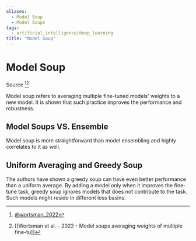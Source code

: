 ```yaml
---
aliases:
  - Model Soup
  - Model Soups
tags:
  - artificial_intelligence/deep_learning
title: "Model Soup"
---
```


# Model Soup

Source [^1][^2]

Model soup refers to averaging multiple fine-tuned models' weights to a new model. It is shown that such practice improves the performance and robustness.

## Model Soups VS. Ensemble

Model soup is more straightforward than model ensembling and highly correlates to it as well.

## Uniform Averaging and Greedy Soup

The authors have shown a greedy soup can have even better performance than a uniform average. By adding a model only when it improves the fine-tune task, greedy soup ignores models that does not contribute to the task. Such models might reside in different loss basins.

[^1]: [@wortsman_2022](zotero://select/items/@wortsman_2022)
[^2]: [[Wortsman et al. - 2022 - Model soups averaging weights of multiple fine-tu]]